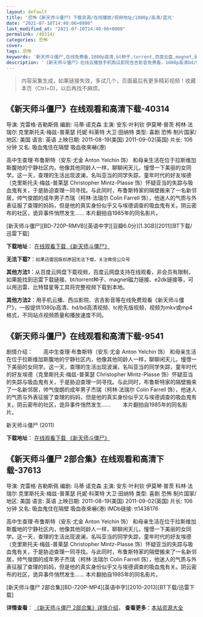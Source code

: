 ```yaml
---
layout: default
title: '恐怖《新天师斗僵尸》下载资源/在线播放/视频地址/1080p/高清/蓝光'
date: "2021-07-10T14:40:06+0800"
last_modified_at: "2021-07-10T14:40:06+0800"
permalink: /40314/
categories: 恐怖
cover:
tags: 恐怖
keywords: '新天师斗僵尸,在线免费看,1080p高清,bt种子,torrent,百度云盘,magnet,磁力链,迅雷下载资源'
description: '《新天师斗僵尸》在线云播放手机西瓜影院吉吉影音免费看，1080p高清bd/hd未删减完整版和tc抢先枪版，mkv/mp4格式，附带bt/torrent种子、magnet/磁力链、百度云盘、网盘资源迅雷下载链接'
---
```


>内容采集生成，如果链接失效，多试几个，页面最后有更多精彩视频！收藏本页（Ctrl+D)，以后再找不麻烦。


## 《新天师斗僵尸》在线观看和高清下载-40314

导演: 克雷格·吉勒斯佩 编剧: 马蒂·诺克森 主演: 安东·叶利钦 伊莫琴·普茨 柯林·法瑞尔 克里斯托夫·梅兹-普莱瑟 托妮·科莱特 大卫·田纳特 类型: 喜剧 恐怖 制片国家/地区: 美国 语言: 英语 上映日期: 2011-08-19(美国) 2011-09-02(英国) 片长: 106分钟 又名: 吸血鬼住在隔壁 吸血夜來嚇(港)

高中生查理·布鲁斯特（安东·尤金 Anton Yelchin 饰） 和母亲生活在位于拉斯维加斯腹地的宁静社区内，他像其他同龄人一样，聊聊闲天儿，憧憬一下美丽的女同学。这一天，查理的生活出现波澜，名叫亚当的同学失踪，童年时代的好友埃德（克里斯托夫·梅兹-普莱瑟 Christopher Mintz-Plasse 饰）怀疑亚当的失踪与吸血鬼有关，于是胁迫查理一同寻找。与此同时，布鲁斯特家的隔壁搬来了一名新邻居，帅气俊朗的成年男子杰瑞（柯林·法瑞尔 Colin Farrell 饰），他迷人的气质与外表征服了查理的妈妈，但是他的真实身份似乎又与埃德调查的吸血鬼有关。阴云密布的社区，诡异事件悄然发生…… 本片翻拍自1985年的同名影片。


[新天师斗僵尸][BD-720P-RMVB][英语中字][豆瓣6.0分][1.3GB][2011][BT下载/迅雷下载]

**下载地址**： [在线观看下载 《新天师斗僵尸》](https://www.btdx8.com/torrent/fright_night_2011.html) 


**无法下载?**：`如果迅雷因版权原因无法下载，关注微信公众号 `

**其他方法1**：从百度云网盘下载视频，百度云网盘支持在线观看，非会员有限制，如果能找到迅雷下载链接、bt/torrent种子、magnet磁力链接、e2dk链接等，可以用迅雷、比特彗星等工具将完整视频下载到本地。

**其他方法2**：用手机云播、西瓜影院、吉吉影音等在线免费观看《新天师斗僵尸》，一般提供1080p高清、hd/bd高清视频、tc抢先版视频，视频为mkv或mp4格式，不同站点视频质量和播放速度不同。


## 《新天师斗僵尸》在线观看和高清下载-9541

剧情介绍：　　高中生查理·布鲁斯特（安东·尤金 Anton Yelchin 饰） 和母亲生活在位于拉斯维加斯腹地的宁静社区内，他像其他同龄人一样，聊聊闲天儿，憧憬一下美丽的女同学。这一天，查理的生活出现波澜，名叫亚当的同学失踪，童年时代的好友埃德（克里斯托夫·梅兹-普莱瑟 Christopher Mintz-Plasse 饰）怀疑亚当的失踪与吸血鬼有关，于是胁迫查理一同寻找。与此同时，布鲁斯特家的隔壁搬来了一名新邻居，帅气俊朗的成年男子杰瑞（柯林·法瑞尔 Colin Farrell 饰），他迷人的气质与外表征服了查理的妈妈，但是他的真实身份似乎又与埃德调查的吸血鬼有关。阴云密布的社区，诡异事件悄然发生…… 　　本片翻拍自1985年的同名影片。


新天师斗僵尸 (2011)

**下载地址**： [在线观看下载 《新天师斗僵尸》](https://www.btbtdy.me/btdy/dy9343.html) 


## 《新天师斗僵尸 2部合集》在线观看和高清下载-37613

导演: 克雷格·吉勒斯佩 编剧: 马蒂·诺克森 主演: 安东·叶利钦 伊莫琴·普茨 科林·法瑞尔 克里斯托夫·梅兹-普莱瑟 托妮·科莱特 大卫·田纳特 类型: 喜剧 恐怖 制片国家/地区: 美国 语言: 英语 上映日期: 2011-08-19(美国) 2011-09-02(英国) 片长: 106分钟 又名: 吸血鬼住在隔壁 吸血夜來嚇(港) IMDb链接: tt1438176

高中生查理·布鲁斯特（安东·尤金 Anton Yelchin 饰） 和母亲生活在位于拉斯维加斯腹地的宁静社区内，他像其他同龄人一样，聊聊闲天儿，憧憬一下美丽的女同学。这一天，查理的生活出现波澜，名叫亚当的同学失踪，童年时代的好友埃德（克里斯托夫·梅兹-普莱瑟 Christopher Mintz-Plasse 饰）怀疑亚当的失踪与吸血鬼有关，于是胁迫查理一同寻找。与此同时，布鲁斯特家的隔壁搬来了一名新邻居，帅气俊朗的成年男子杰瑞（柯林·法瑞尔 Colin Farrell 饰），他迷人的气质与外表征服了查理的妈妈，但是他的真实身份似乎又与埃德调查的吸血鬼有关。阴云密布的社区，诡异事件悄然发生…… 本片翻拍自1985年的同名影片。


[新天师斗僵尸 2部合集][BD-720P-MP4][英语中字][2010-2013][BT下载/迅雷下载]

**详情查看**： [《新天师斗僵尸 2部合集》详情介绍](/movie/37613/)， **查看更多**：[本站资源大全](/movie/t/all/)

